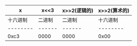 x	|x<<3	|x>>2(逻辑的)	|x>>2(算术的)
------- |-------|---------------|------------
十六进制|二进制|二进制|十六进制|二进制|十六进制|二进制|十六进制
--------|------|------|--------|------|--------|------|--------
0xc3	|0000	|0000 |0x00	|0000 |0x00	|0000	|0x00
